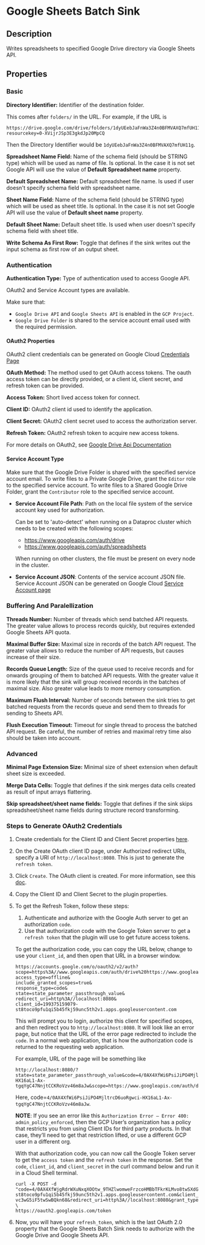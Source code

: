 # Google Sheets Batch Sink


Description
-----------
Writes spreadsheets to specified Google Drive directory via Google Sheets API.

Properties
----------
### Basic

**Directory Identifier:** Identifier of the destination folder.<br>

This comes after `folders/` in the URL. For example, if the URL is
```
https://drive.google.com/drive/folders/1dyUEebJaFnWa3Z4n0BFMVAXQ7mfUH11g?resourcekey=0-XVijrJSp3E3gkdJp20MpCQ
```
Then the Directory Identifier would be `1dyUEebJaFnWa3Z4n0BFMVAXQ7mfUH11g`.

**Spreadsheet Name Field:** Name of the schema field (should be STRING type) which will be used as name of file. 
Is optional. In the case it is not set Google API will use the value of **Default Spreadsheet name** property.

**Default Spreadsheet Name:** Default spreadsheet file name. 
Is used if user doesn't specify schema field with spreadsheet name.

**Sheet Name Field:** Name of the schema field (should be STRING type) which will be used as sheet title. 
Is optional. In the case it is not set Google API will use the value of **Default sheet name** property.

**Default Sheet Name:** Default sheet title. Is used when user doesn't specify schema field with sheet title.

**Write Schema As First Row:** Toggle that defines if the sink writes out the input schema as first row of an 
output sheet.

### Authentication

**Authentication Type:** Type of authentication used to access Google API.

OAuth2 and Service Account types are available.

Make sure that:
* `Google Drive API` and `Google Sheets API` is enabled in the `GCP Project`.
* `Google Drive Folder` is shared to the service account email used with the required permission.

#### OAuth2 Properties

OAuth2 client credentials can be generated on Google Cloud
[Credentials Page](https://console.cloud.google.com/apis/credentials)

**OAuth Method:** The method used to get OAuth access tokens. The oauth access token can be directly provided,
or a client id, client secret, and refresh token can be provided.

**Access Token:** Short lived access token for connect.

**Client ID:** OAuth2 client id used to identify the application.

**Client Secret:** OAuth2 client secret used to access the authorization server.

**Refresh Token:** OAuth2 refresh token to acquire new access tokens.

For more details on OAuth2, see [Google Drive Api Documentation](https://developers.google.com/drive/api/v3/about-auth)

#### Service Account Type

Make sure that the Google Drive Folder is shared with the specified service account email. 
To write files to a Private Google Drive, grant the `Editor` role to the specified service account.
To write files to a Shared Google Drive Folder, grant the `Contributor` role to the specified service account.

* **Service Account File Path**: Path on the local file system of the service account key used for
  authorization.

  Can be set to 'auto-detect' when running on a Dataproc cluster which needs to be
  created with the following scopes:
  * https://www.googleapis.com/auth/drive
  * https://www.googleapis.com/auth/spreadsheets

  When running on other clusters, the file must be present on every node in the cluster.

* **Service Account JSON**: Contents of the service account JSON file. Service Account JSON can be generated on Google Cloud
  [Service Account page](https://console.cloud.google.com/iam-admin/serviceaccounts)

### Buffering And Paralellization

**Threads Number:** Number of threads which send batched API requests. 
The greater value allows to process records quickly, but requires extended Google Sheets API quota.

**Maximal Buffer Size:** Maximal size in records of the batch API request. 
The greater value allows to reduce the number of API requests, but causes increase of their size.

**Records Queue Length:** Size of the queue used to receive records and for onwards grouping of them to 
batched API requests. With the greater value it is more likely that the sink will group received records in the 
batches of maximal size. Also greater value leads to more memory consumption.

**Maximum Flush Interval:** Number of seconds between the sink tries to get batched requests from the records queue 
and send them to threads for sending to Sheets API.

**Flush Execution Timeout:** Timeout for single thread to process the batched API request. 
Be careful, the number of retries and maximal retry time also should be taken into account.

### Advanced

**Minimal Page Extension Size:** Minimal size of sheet extension when default sheet size is exceeded.

**Merge Data Cells:** Toggle that defines if the sink merges data cells created as result of 
input arrays flattering.

**Skip spreadsheet/sheet name fields:** Toggle that defines if the sink skips spreadsheet/sheet name
fields during structure record transforming.

### Steps to Generate OAuth2 Credentials
1. Create credentials for the Client ID and Client Secret properties [here](https://console.cloud.google.com/apis/credentials).
2. On the Create OAuth client ID page, under Authorized redirect URIs, specify a URI of `http://localhost:8080`.
   This is just to generate the `refresh token`.
3. Click `Create`. The OAuth client is created. For more information, see this [doc](https://developers.google.com/adwords/api/docs/guides/authentication#webapp).
4. Copy the Client ID and Client Secret to the plugin properties.
5. To get the Refresh Token, follow these steps:
   1. Authenticate and authorize with the Google Auth server to get an authorization `code`.
   2. Use that authorization code with the Google Token server to get a `refresh token` that the plugin will use to get future access tokens.

   To get the authorization code, you can copy the URL below, change to use your `client_id`, and
   then open that URL in a browser window.
   ```
   https://accounts.google.com/o/oauth2/v2/auth?
   scope=https%3A//www.googleapis.com/auth/drive%20https://www.googleapis.com/auth/spreadsheets&
   access_type=offline&
   include_granted_scopes=true&
   response_type=code&                  
   state=state_parameter_passthrough_value&
   redirect_uri=http%3A//localhost:8080&
   client_id=199375159079-st8toco9pfu1qi5b45fkj59unc5th2v1.apps.googleusercontent.com
   ```
   This will prompt you to login, authorize this client for specified scopes,
   and then redirect you to `http://localhost:8080`. It will look like an error page,
   but notice that the URL of the error page redirected to include the `code`.
   In a normal web application, that is how the authorization code is returned to the requesting web application.
   
   For example, URL of the page will be something like
   ```
   http://localhost:8080/?state=state_parameter_passthrough_value&code=4/0AX4XfWi6PsiJiPO4MjltrcD6uoRgwci-HX16aL1-Ax-tgqYgC47NnjtCCKRoVzv46m8aJw&scope=https://www.googleapis.com/auth/drive
   ```
   Here, code=`4/0AX4XfWi6PsiJiPO4MjltrcD6uoRgwci-HX16aL1-Ax-tgqYgC47NnjtCCKRoVzv46m8aJw`.

   **NOTE**: If you see an error like this `Authorization Error — Error 400: admin_policy_enforced`,
   then the GCP User’s organization has a policy that restricts you from using Client IDs for third party products.
   In that case, they’ll need to get that restriction lifted, or use a different GCP user in a different org.
   
   With that authorization code, you can now call the Google Token server to get the `access token` and
   the `refresh token` in the response. Set the `code`, `client_id`, and `client_secret` in the curl command below and
   run it in a Cloud Shell terminal.
   ```
   curl -X POST -d "code=4/0AX4XfWjgRdrWXuNxqXOOtw_9THZlwomweFrzcoHMBbTFkrKLMvo8twSXdGT9JramIYq86w&client_id=199375159079-st8toco9pfu1qi5b45fkj59unc5th2v1.apps.googleusercontent.com&client_secret=q2zQ-vc3wG5iF5twSwBQkn68&redirect_uri=http%3A//localhost:8080&grant_type=authorization_code&access_type=offline" \
   https://oauth2.googleapis.com/token
   ```
6. Now, you will have your `refresh_token`, which is the last OAuth 2.0 property that the Google Sheets Batch Sink needs
   to authorize with the Google Drive and Google Sheets API.